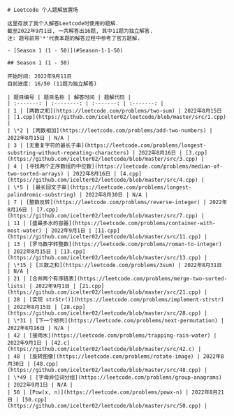     # Leetcode 个人题解放置场

    这里存放了我个人解答Leetcode时使用的题解.
    截至2022年9月1日, 一共解答出16题, 其中11题为独立解答.
    注: 题号前带'*'代表本题的解答过程中参考了官方题解.

    - [Season 1 (1 - 50)](#Season-1-1-50)

    ## Season 1 (1 - 50)

    开始时间: 2022年9月11日
    目前进度: 16/50 (11题为独立解答)

    | 题目编号 | 题目名称 | 解答时间 | 题解代码 |
    | :-------: | :--------: | :-------: | :-------: |
    | 1 | [两数之和](https://leetcode.com/problems/two-sum) | 2022年8月15日 | [1.cpp](https://github.com/icelter02/leetcode/blob/master/src/1.cpp) |
    | \*2 | [两数相加](https://leetcode.com/problems/add-two-numbers) | 2022年8月15日 | N/A |
    | 3 | [无重复字符的最长子串](https://leetcode.com/problems/longest-substring-without-repeating-characters) | 2022年8月16日 | [3.cpp](https://github.com/icelter02/leetcode/blob/master/src/3.cpp) |
    | 4 | [寻找两个正序数组的中位数](https://leetcode.com/problems/median-of-two-sorted-arrays) | 2022年8月16日 | [4.cpp](https://github.com/icelter02/leetcode/blob/master/src/4.cpp) |
    | \*5 | [最长回文子串](https://leetcode.com/problems/longest-palindromic-substring) | 2022年8月30日 | N/A |
    | 7 | [整数反转](https://leetcode.com/problems/reverse-integer) | 2022年8月16日 | [7.cpp](https://github.com/icelter02/leetcode/blob/master/src/7.cpp) |
    | 11 | [盛最多水的容器](https://leetcode.com/problems/container-with-most-water) | 2022年9月1日 | [11.cpp](https://github.com/icelter02/leetcode/blob/master/src/11.cpp) |
    | 13 | [罗马数字转整数](https://leetcode.com/problems/roman-to-integer) | 2022年8月15日 | [13.cpp](https://github.com/icelter02/leetcode/blob/master/src/13.cpp) |
    | \*15 | [三数之和](https://leetcode.com/problems/3sum) | 2022年8月31日 | N/A |
    | 21 | [合并两个有序链表](https://leetcode.com/problems/merge-two-sorted-lists) | 2022年9月1日 | [21.cpp](https://github.com/icelter02/leetcode/blob/master/src/21.cpp) |
    | 28 | [实现 strStr()](https://leetcode.com/problems/implement-strstr) | 2022年8月15日 | [28.cpp](https://github.com/icelter02/leetcode/blob/master/src/28.cpp) |
    | \*31 | [下一个排列](https://leetcode.com/problems/next-permutation) | 2022年8月16日 | N/A |
    | 42 | [接雨水](https://leetcode.com/problems/trapping-rain-water) | 2022年9月1日 | [42.c](https://github.com/icelter02/leetcode/blob/master/src/42.c) |
    | 48 | [旋转图像](https://leetcode.com/problems/rotate-image) | 2022年8月30日 | [48.cpp](https://github.com/icelter02/leetcode/blob/master/src/48.cpp) |
    | \*49 | [字母异位词分组](https://leetcode.com/problems/group-anagrams) | 2022年9月1日 | N/A |
    | 50 | [Pow(x, n)](https://leetcode.com/problems/powx-n) | 2022年8月21日 | [50.cpp](https://github.com/icelter02/leetcode/blob/master/src/50.cpp) |
